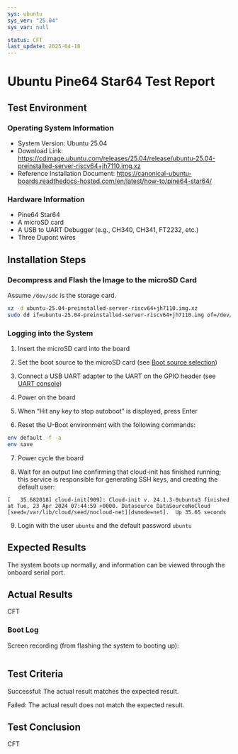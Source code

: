 ```yaml
---
sys: ubuntu
sys_ver: "25.04"
sys_var: null

status: CFT
last_update: 2025-04-18
---
```


# Ubuntu Pine64 Star64 Test Report

## Test Environment

### Operating System Information

- System Version: Ubuntu 25.04
- Download Link: https://cdimage.ubuntu.com/releases/25.04/release/ubuntu-25.04-preinstalled-server-riscv64+jh7110.img.xz
- Reference Installation Document: https://canonical-ubuntu-boards.readthedocs-hosted.com/en/latest/how-to/pine64-star64/

### Hardware Information

- Pine64 Star64
- A microSD card
- A USB to UART Debugger (e.g., CH340, CH341, FT2232, etc.)
- Three Dupont wires

## Installation Steps

### Decompress and Flash the Image to the microSD Card

Assume `/dev/sdc` is the storage card.

```bash
xz -d ubuntu-25.04-preinstalled-server-riscv64+jh7110.img.xz
sudo dd if=ubuntu-25.04-preinstalled-server-riscv64+jh7110.img of=/dev/sdc bs=1m status=progress
```

### Logging into the System

1. Insert the microSD card into the board

2. Set the boot source to the microSD card (see [Boot source selection](https://canonical-ubuntu-boards.readthedocs-hosted.com/en/latest/how-to/pine64-star64/#boot-source-selection))

3. Connect a USB UART adapter to the UART on the GPIO header (see [UART console](https://canonical-ubuntu-boards.readthedocs-hosted.com/en/latest/how-to/pine64-star64/#uart-console))

4. Power on the board

5. When “Hit any key to stop autoboot” is displayed, press Enter

6. Reset the U-Boot environment with the following commands:

```bash
env default -f -a
env save
```

7. Power cycle the board

8. Wait for an output line confirming that cloud-init has finished running; this service is responsible for generating SSH keys, and creating the default user:

```log
[   35.682018] cloud-init[909]: Cloud-init v. 24.1.3-0ubuntu3 finished at Tue, 23 Apr 2024 07:44:59 +0000. Datasource DataSourceNoCloud [seed=/var/lib/cloud/seed/nocloud-net][dsmode=net].  Up 35.65 seconds
```

9. Login with the user `ubuntu` and the default password `ubuntu`

## Expected Results

The system boots up normally, and information can be viewed through the onboard serial port.

## Actual Results

CFT

### Boot Log

Screen recording (from flashing the system to booting up):
```log
```

## Test Criteria

Successful: The actual result matches the expected result.

Failed: The actual result does not match the expected result.

## Test Conclusion

CFT
</details>

